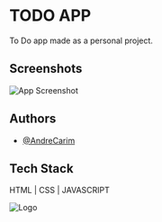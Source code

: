 
# TODO APP

To Do app made as a personal project.

## Screenshots

![App Screenshot](https://i.ibb.co/Jjd48gn/Screenshot-2023-09-16-at-3-38-21-PM.png)


## Authors

- [@AndreCarim](https://www.github.com/andrecarim)


## Tech Stack

HTML | CSS | JAVASCRIPT




![Logo](https://i.ibb.co/yXShGR5/92549531.jpg)

